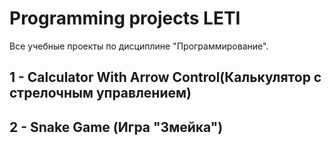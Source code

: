 # Programming projects LETI
 Все учебные проекты по дисциплине "Программирование".
## 1 - Calculator With Arrow Control(Калькулятор с стрелочным управлением)
## 2 - Snake Game (Игра "Змейка")
